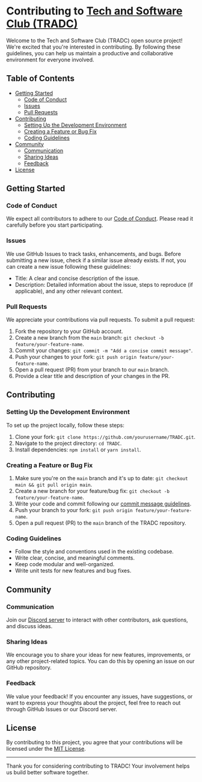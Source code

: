 # Contributing to [Tech and Software Club (TRADC)](https://github.com/TRADC)

Welcome to the Tech and Software Club (TRADC) open source project! We're excited that you're interested in contributing. By following these guidelines, you can help us maintain a productive and collaborative environment for everyone involved.

## Table of Contents

- [Getting Started](#getting-started)
  - [Code of Conduct](#code-of-conduct)
  - [Issues](#issues)
  - [Pull Requests](#pull-requests)
- [Contributing](#contributing)
  - [Setting Up the Development Environment](#setting-up-the-development-environment)
  - [Creating a Feature or Bug Fix](#creating-a-feature-or-bug-fix)
  - [Coding Guidelines](#coding-guidelines)
- [Community](#community)
  - [Communication](#communication)
  - [Sharing Ideas](#sharing-ideas)
  - [Feedback](#feedback)
- [License](#license)

## Getting Started

### Code of Conduct

We expect all contributors to adhere to our [Code of Conduct](CODE_OF_CONDUCT.md). Please read it carefully before you start participating.

### Issues

We use GitHub Issues to track tasks, enhancements, and bugs. Before submitting a new issue, check if a similar issue already exists. If not, you can create a new issue following these guidelines:

- Title: A clear and concise description of the issue.
- Description: Detailed information about the issue, steps to reproduce (if applicable), and any other relevant context.

### Pull Requests

We appreciate your contributions via pull requests. To submit a pull request:

1. Fork the repository to your GitHub account.
2. Create a new branch from the `main` branch: `git checkout -b feature/your-feature-name`.
3. Commit your changes: `git commit -m "Add a concise commit message"`.
4. Push your changes to your fork: `git push origin feature/your-feature-name`.
5. Open a pull request (PR) from your branch to our `main` branch.
6. Provide a clear title and description of your changes in the PR.

## Contributing

### Setting Up the Development Environment

To set up the project locally, follow these steps:

1. Clone your fork: `git clone https://github.com/yourusername/TRADC.git`.
2. Navigate to the project directory: `cd TRADC`.
3. Install dependencies: `npm install` or `yarn install`.

### Creating a Feature or Bug Fix

1. Make sure you're on the `main` branch and it's up to date: `git checkout main && git pull origin main`.
2. Create a new branch for your feature/bug fix: `git checkout -b feature/your-feature-name`.
3. Write your code and commit following our [commit message guidelines](CONTRIBUTING.md#commit-message-guidelines).
4. Push your branch to your fork: `git push origin feature/your-feature-name`.
5. Open a pull request (PR) to the `main` branch of the TRADC repository.

### Coding Guidelines

- Follow the style and conventions used in the existing codebase.
- Write clear, concise, and meaningful comments.
- Keep code modular and well-organized.
- Write unit tests for new features and bug fixes.

## Community

### Communication

Join our [Discord server](https://discord.gg/tradc) to interact with other contributors, ask questions, and discuss ideas.

### Sharing Ideas

We encourage you to share your ideas for new features, improvements, or any other project-related topics. You can do this by opening an issue on our GitHub repository.

### Feedback

We value your feedback! If you encounter any issues, have suggestions, or want to express your thoughts about the project, feel free to reach out through GitHub Issues or our Discord server.

## License

By contributing to this project, you agree that your contributions will be licensed under the [MIT License](LICENSE).

---

Thank you for considering contributing to TRADC! Your involvement helps us build better software together.  